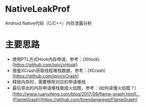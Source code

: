 # NativeLeakProf
Android  Native代码（C/C++）内存泄露分析


# 主要思路
- 使用PTL方式Hook内存申请，参考：(XHook)[https://github.com/iqiyi/xHook]
- 借鉴XCrash获取线程堆栈数据，参考：(XCrash)[https://github.com/iqiyi/xCrash]
- 释放内存时，需要移除对应的申请堆栈
- 最后导出的内存申请堆栈做成火焰图，参考：(如何读懂火焰图？)[http://www.ruanyifeng.com/blog/2017/09/flame-graph.html]，(FlameGraph)[https://github.com/brendangregg/FlameGraph]

